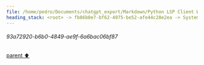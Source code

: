 ```yaml
---
file: /home/pedro/Documents/chatgpt_export/Markdown/Python LSP Client Writing.md
heading_stack: <root> -> fb86b0e7-bf62-4975-be52-afe44c28e2ea -> System -> 93a72920-b6b0-4849-ae9f-6a6bac06bf87
---
```

###### 93a72920-b6b0-4849-ae9f-6a6bac06bf87
[parent ⬆️](#fb86b0e7-bf62-4975-be52-afe44c28e2ea)
